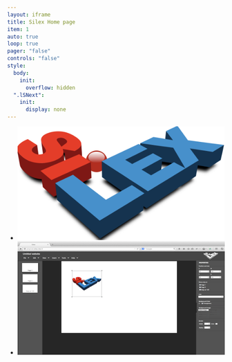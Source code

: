 ```yaml
---
layout: iframe
title: Silex Home page
item: 1
auto: true
loop: true
pager: "false"
controls: "false"
style:
  body:
    init:
      overflow: hidden
  ".lSNext":
    init:
      display: none
---
```


* ![Silex Logo](www_silex_me/Silex_website_builder_logo-small.png)
* ![Silex UI](www_silex_me/silex-screenshot.png)

